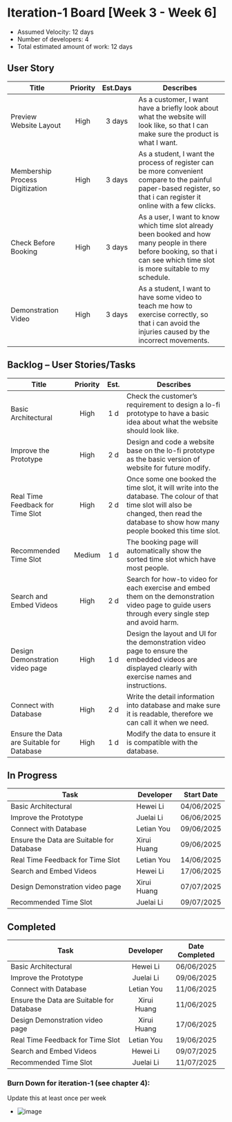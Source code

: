 # Iteration-1 Board [Week 3 - Week 6] 

* Assumed Velocity: 12 days
* Number of developers: 4
* Total estimated amount of work: 12 days
## User Story
| Title                           | Priority | Est.Days      | Describes                                |
| ------------------------------- | :------: | :-----------: | ---------------------------------------- |
| Preview Website Layout          | High     |    3 days     | As a customer, I want have a briefly look about what the website will look like, so that I can make sure the product is what I want. |
| Membership Process Digitization | High     |    3 days     | As a student, I want the process of register can be more convenient compare to the painful paper-based register, so that i can register it online with a few clicks. |
| Check Before Booking            | High     |     3 days    |  As a user, I want to know which time slot already been booked and how many people in there before booking, so that i can see which time slot is more suitable to my schedule.  |
| Demonstration Video              | High     |     3 days    |  As a student, I want to have some video to teach me how to exercise correctly, so that i can avoid the injuries caused by the incorrect movements.   |

## Backlog – User Stories/Tasks

| Title                                     | Priority | Est. | Describes                            |
| ----------------------------------------- | :------: | :--: | ------------------------------------ |
| Basic Architectural                       | High     | 1 d  | Check the customer’s requirement to design a lo-fi prototype to have a basic idea about what the website	should look like. |
| Improve the Prototype                     | High     | 2 d  | Design and code a website base on the lo-fi prototype as the basic version of website for future modify. |
| Real Time Feedback for Time Slot          | High     | 2 d  |Once some one booked the time slot, it will write into the database. The colour of that time slot will also be changed, then read the database to show how many people booked this time slot.      |
| Recommended Time Slot                     |Medium    | 1 d  | The booking page will automatically show the sorted time slot which have most people.|
| Search and Embed Videos                   | High     | 2 d  |  Search for how-to video for each exercise and embed them on the demonstration video page to guide users	through every single step and avoid harm. |
| Design Demonstration video page           | High     | 1 d  | Design the layout and UI for the demonstration video page to ensure the embedded videos are displayed clearly with exercise names and instructions.                               |
| Connect with Database                     | High     | 2 d  | Write the detail information into database and make sure it is readable, therefore we can call it when we need. |
| Ensure the Data are Suitable for Database | High     | 1 d |  Modify the data to ensure it is compatible with the database.                          |

## In Progress

| Task                                      | Developer      | Start Date    |
| ----------------------------------------- | -------------- | ------------- |
| Basic Architectural                       |  Hewei Li      |   04/06/2025  |
| Improve the Prototype                     |  Juelai Li     |   06/06/2025  |
| Connect with Database                     |  Letian You    |   09/06/2025  |
| Ensure the Data are Suitable for Database |  Xirui Huang   |   09/06/2025  |
| Real Time Feedback for Time Slot          |  Letian You    |   14/06/2025  |
| Search and Embed Videos                   |  Hewei Li      |   17/06/2025  |
| Design Demonstration video page           |  Xirui Huang   |   07/07/2025  |
| Recommended Time Slot                     |  Juelai Li     |   09/07/2025  |

## Completed
| Task                                      | Developer      | Date Completed |
| ----------------------------------------- | :------------: | :------------: |
| Basic Architectural                       |  Hewei Li      |   06/06/2025   |
| Improve the Prototype                     |  Juelai Li     |   09/06/2025   |
| Connect with Database                     |  Letian You    |   11/06/2025   |
| Ensure the Data are Suitable for Database |  Xirui Huang   |   11/06/2025   |
| Design Demonstration video page           |  Xirui Huang   |   17/06/2025   |
| Real Time Feedback for Time Slot          |  Letian You    |   19/06/2025   |
| Search and Embed Videos                   |  Hewei Li      |   09/07/2025   |
| Recommended Time Slot                     |  Juelai Li     |   11/07/2025   |

### Burn Down for iteration-1 (see chapter 4):
Update this at least once per week

* ![image](https://github.com/user-attachments/assets/bbcd643d-c81a-4300-bf33-1aa9fa960f62)


